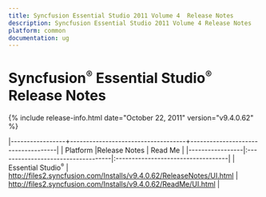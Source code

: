 ```yaml
---
title: Syncfusion Essential Studio 2011 Volume 4  Release Notes  
description: Syncfusion Essential Studio 2011 Volume 4 Release Notes  
platform: common
documentation: ug
---
```


# Syncfusion<sup style="font-size:70%">&reg;</sup> Essential Studio<sup style="font-size:70%">&reg;</sup> Release Notes  

{% include release-info.html date="October 22, 2011"  version="v9.4.0.62" %} 


|-----------------+------------------------------------+------------------------------------|
|   Platform      |Release Notes                       | Read Me                            |
|-----------------|:-----------------------------------|:-----------------------------------|
| Essential Studio<sup style="font-size:70%">&reg;</sup>  | <http://files2.syncfusion.com/Installs/v9.4.0.62/ReleaseNotes/UI.html> | <http://files2.syncfusion.com/Installs/v9.4.0.62/ReadMe/UI.html> |
